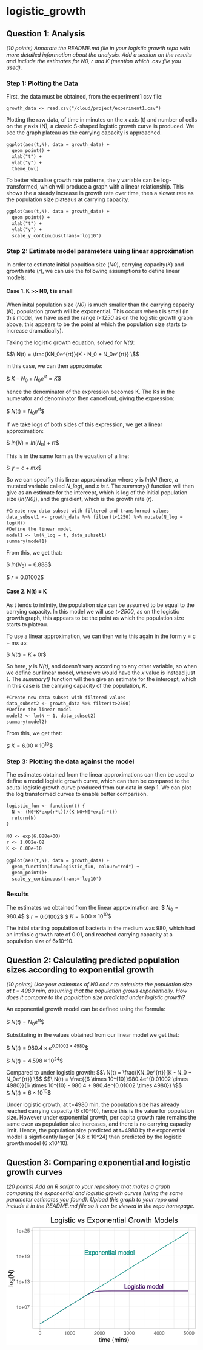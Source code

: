 # logistic_growth
## Question 1: Analysis
*(10 points) Annotate the README.md file in your logistic growth repo with more detailed information about the analysis. Add a section on the results and include the estimates for N0, r and K (mention which .csv file you used).*
### Step 1: Plotting the Data
First, the data must be obtained, from the experiment1 csv file:
```
growth_data <- read.csv("/cloud/project/experiment1.csv")
```

Plotting the raw data, of time in minutes on the x axis (t) and number of cells on the y axis (N), a classic S-shaped logistic growth curve is produced. We see the graph plateau as the carrying capacity is approached.
```
ggplot(aes(t,N), data = growth_data) +
  geom_point() +
  xlab("t") +
  ylab("y") +
  theme_bw()
```
To better visualise growth rate patterns, the y variable can be log-transformed, which will produce a graph with a linear relationship. This shows the a steady increase in growth rate over time, then a slower rate as the population size plateaus at carrying capacity.
```
ggplot(aes(t,N), data = growth_data) +
  geom_point() +
  xlab("t") +
  ylab("y") +
  scale_y_continuous(trans='log10')
```

### Step 2: Estimate model parameters using linear approximation
In order to estimate initial popultion size (*N0*), carrying capacity(*K*) and growth rate (*r*), we can use the following assumptions to define linear models: 
#### Case 1. K >> N0, t is small
When inital population size (*N0*) is much smaller than the carrying capacity (*K*), population growth will be exponential. This occurs when t is small (in this model, we have used the range *t<1250* as on the logistic growth graph above, this appears to be the point at which the population size starts to increase dramatically).

Taking the logistic growth equation, solved for *N(t)*:

$$\ N(t) = \frac{KN_0e^{rt}}{K - N_0 + N_0e^{rt}} \$$

in this case, we can then approximate: 

$$\ K - N_0 + N_0 e^{rt} = K \$$

hence the denominator of the expression becomes K. The Ks in the numerator and denominator then cancel out, giving the expression:

$$\ N(t) = N_0 e^{rt} \$$

If we take logs of both sides of this expression, we get a linear approximation:

$$\ ln(N) = ln(N_0) + rt \$$

This is in the same form as the equation of a line: 

$$\ y = c + mx \$$

So we can specifiy this linear approximation where *y* is *ln(N)* (here, a mutated variable called *N_log*), and *x is t*. The *summary()* function will then give as an estimate for the intercept, which is log of the initial population size (*ln(N0)*), and the gradient, which is the growth rate (*r*).

```
#Create new data subset with filtered and transformed values
data_subset1 <- growth_data %>% filter(t<1250) %>% mutate(N_log = log(N))
#Define the linear model
model1 <- lm(N_log ~ t, data_subset1)
summary(model1)
```
From this, we get that:

$$\ ln(N_0) = 6.888 \$$

$$\ r = 0.01002 \$$
#### Case 2. N(t) = K
As t tends to infinity, the population size can be assumed to be equal to the carrying capacity. In this model we will use *t>2500*, as on the logistic growth graph, this appears to be the point as which the population size starts to plateau. 

To use a linear approximation, we can then write this again in the form y = c + mx as:

$$\ N(t) = K + 0t \$$

So here, *y* is *N(t)*, and doesn't vary according to any other variable, so when we define our linear model, where we would have the *x* value is instead just *1*. The *summary()* function will then give an estimate for the intercept, which in this case is the carrying capacity of the population, *K*.
```
#Create new data subset with filtered values
data_subset2 <- growth_data %>% filter(t>2500)
#Define the linear model
model2 <- lm(N ~ 1, data_subset2)
summary(model2)
```
From this, we get that:

$$\ K = 6.00 \times 10^{10} \$$
### Step 3: Plotting the data against the model
The estimates obtained from the linear approximations can then be used to define a model logistic growth curve, which can then be compared to the acutal logistic growth curve produced from our data in step 1. We can plot the log transformed curves to enable better comparison.
```
logistic_fun <- function(t) {
  N <- (N0*K*exp(r*t))/(K-N0+N0*exp(r*t))
  return(N)
}

N0 <- exp(6.888e+00)
r <- 1.002e-02 
K <- 6.00e+10 

ggplot(aes(t,N), data = growth_data) +
  geom_function(fun=logistic_fun, colour="red") +
  geom_point()+
  scale_y_continuous(trans='log10')
```
### Results
The estimates we obtained from the linear approximation are:
$$\ N_0 = 980.4 \$$
$$\ r = 0.01002 \$$
$$\ K = 6.00 \times 10^{10} \$$

The intial starting population of bacteria in the medium was 980, which had an intrinsic growth rate of 0.01, and reached carrying capacity at a population size of 6x10^10. 
## Question 2: Calculating predicted population sizes according to exponential growth
*(10 points) Use your estimates of N0 and r to calculate the population size at t = 4980 min, assuming that the population grows exponentially. How does it compare to the population size predicted under logistic growth?*

An exponential growth model can be defined using the formula:

$$\ N(t) = N_0 e^{rt} \$$

Substituting in the values obtained from our linear model we get that:

$$\ N(t) = 980.4 \times e^{0.01002 \times 4980} \$$

$$\ N(t) = 4.598 \times 10^{24} \$$


Compared to under logistic growth:
$$\ N(t) = \frac{KN_0e^{rt}}{K - N_0 + N_0e^{rt}} \$$
$$\ N(t) = \frac{{6 \times 10^{10}}980.4e^{0.01002 \times 4980}}{6 \times 10^{10} - 980.4 + 980.4e^{0.01002 \times 4980}} \$$
$$\ N(t) = 6 \times 10^{10} \$$

Under logistic growth, at t=4980 min, the population size has already reached carrying capacity (6 x10^10), hence this is the value for population size. However under exponential growth, per capita growth rate remains the same even as population size increases, and there is no carrying capacity limit. Hence, the population size predicted at t=4980 by the exponential model is signficantly larger (4.6 x 10^24) than predicted by the logistic growth model (6 x10^10).

## Question 3: Comparing exponential and logistic growth curves
*(20 points) Add an R script to your repository that makes a graph comparing the exponential and logistic growth curves (using the same parameter estimates you found). Upload this graph to your repo and include it in the README.md file so it can be viewed in the repo homepage.*

![Graph to show comparison of exponential and logistical growth curves](https://github.com/anon4395/logistic_growth/blob/main/exp_log_comparison_graph.png)


